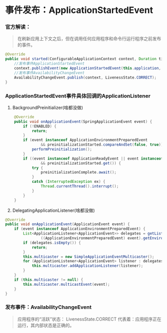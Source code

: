 # 事件发布：ApplicationStartedEvent

### 官方解读：
> 在刷新应用上下文之后，但在调用任何应用程序和命令行运行程序之前发布的事件。

```java
@Override
public void started(ConfigurableApplicationContext context, Duration timeTaken) {
    //发布事件ApplicationStartedEvent
	context.publishEvent(new ApplicationStartedEvent(this.application, this.args, context, timeTaken));
	//发布事件AvailabilityChangeEvent
	AvailabilityChangeEvent.publish(context, LivenessState.CORRECT);
}
```

### ApplicationStartedEvent事件具体回调的ApplicationListener
1. BackgroundPreinitializer(啥都没做)
```java
	@Override
	public void onApplicationEvent(SpringApplicationEvent event) {
		if (!ENABLED) {
			return;
		}
		if (event instanceof ApplicationEnvironmentPreparedEvent
				&& preinitializationStarted.compareAndSet(false, true)) {
			performPreinitialization();
		}
		if ((event instanceof ApplicationReadyEvent || event instanceof ApplicationFailedEvent)
				&& preinitializationStarted.get()) {
			try {
				preinitializationComplete.await();
			}
			catch (InterruptedException ex) {
				Thread.currentThread().interrupt();
			}
		}
	}
```

2. DelegatingApplicationListener(啥都没做)
```java
@Override
public void onApplicationEvent(ApplicationEvent event) {
	if (event instanceof ApplicationEnvironmentPreparedEvent) {
		List<ApplicationListener<ApplicationEvent>> delegates = getListeners(
				((ApplicationEnvironmentPreparedEvent) event).getEnvironment());
		if (delegates.isEmpty()) {
			return;
		}
		this.multicaster = new SimpleApplicationEventMulticaster();
		for (ApplicationListener<ApplicationEvent> listener : delegates) {
			this.multicaster.addApplicationListener(listener);
		}
	}
	if (this.multicaster != null) {
		this.multicaster.multicastEvent(event);
	}
}
```

### 发布事件：AvailabilityChangeEvent
> 应用程序的“活跃”状态： LivenessState.CORRECT
> 代表着：应用程序正在运行，其内部状态是正确的。